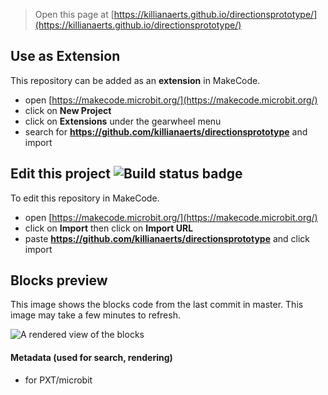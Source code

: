 
> Open this page at [https://killianaerts.github.io/directionsprototype/](https://killianaerts.github.io/directionsprototype/)

## Use as Extension

This repository can be added as an **extension** in MakeCode.

* open [https://makecode.microbit.org/](https://makecode.microbit.org/)
* click on **New Project**
* click on **Extensions** under the gearwheel menu
* search for **https://github.com/killianaerts/directionsprototype** and import

## Edit this project ![Build status badge](https://github.com/killianaerts/directionsprototype/workflows/MakeCode/badge.svg)

To edit this repository in MakeCode.

* open [https://makecode.microbit.org/](https://makecode.microbit.org/)
* click on **Import** then click on **Import URL**
* paste **https://github.com/killianaerts/directionsprototype** and click import

## Blocks preview

This image shows the blocks code from the last commit in master.
This image may take a few minutes to refresh.

![A rendered view of the blocks](https://github.com/killianaerts/directionsprototype/raw/master/.github/makecode/blocks.png)

#### Metadata (used for search, rendering)

* for PXT/microbit
<script src="https://makecode.com/gh-pages-embed.js"></script><script>makeCodeRender("{{ site.makecode.home_url }}", "{{ site.github.owner_name }}/{{ site.github.repository_name }}");</script>
